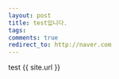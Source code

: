 ```yaml
---
layout: post
title: test입니다. 
tags: 
comments: true
redirect_to: http://naver.com
---
```


test
{{ site.url }}



